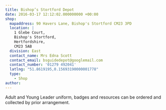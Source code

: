 ```yaml
---
title: Bishop’s Stortford Depot
date: 2016-03-17 12:12:02.000000000 +00:00
shop:
  mapaddress: 90 Havers Lane, Bishop's Stortford CM23 3PD
  location: |
    1 Glebe Court,  
    Bishop's Stortford,  
    Hertfordshire,  
    CM23 5AB
  division: East
  contact_name: Mrs Edna Scott
  contact_email: bsguidedepot@googlemail.com
  contact_number: '01279 492041'
  latlng: "51.8619195,0.15693190000001778"  
  type:
    - Shop
author:
---
```

Adult and Young Leader uniform, badges and resources can be ordered and collected by prior arrangement.
